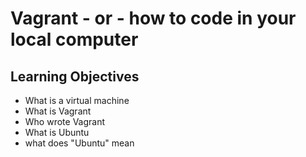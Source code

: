 # Vagrant - or - how to code in your local computer

## Learning Objectives

* What is a virtual machine
* What is Vagrant
* Who wrote Vagrant
* What is Ubuntu
* what does "Ubuntu" mean
